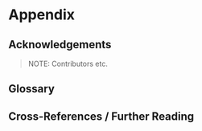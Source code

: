 # Appendix

## Acknowledgements 

> NOTE: Contributors etc.

## Glossary

## Cross-References / Further Reading